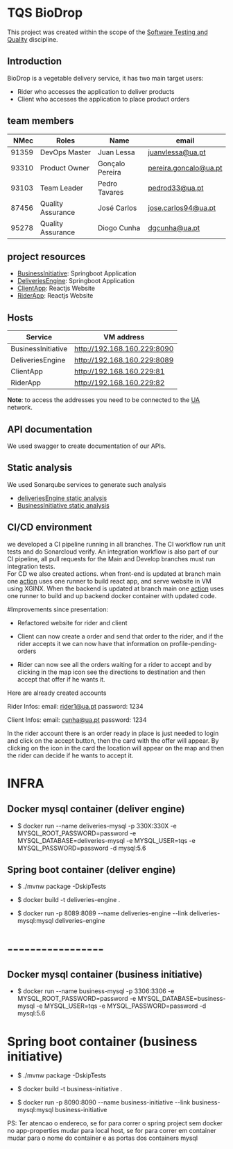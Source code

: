 # TQS BioDrop
This project was created within the scope of the [Software Testing and Quality](https://www.ua.pt/pt/uc/8109) discipline.
## Introduction
BioDrop is a vegetable delivery service, it has two main target users:
* Rider who accesses the application to deliver products
* Client who accesses the application to place product orders
## team members
| NMec|  Roles | Name | email |
|--:|---|---|---|
| 91359 | DevOps Master | Juan Lessa | juanvlessa@ua.pt |
| 93310 | Product Owner | Gonçalo Pereira | pereira.goncalo@ua.pt |
| 93103 | Team Leader | Pedro Tavares | pedrod33@ua.pt |
| 87456 | Quality Assurance | José Carlos | jose.carlos94@ua.pt |
| 95278 | Quality Assurance | Diogo Cunha | dgcunha@ua.pt |
## project resources
* [BusinessInitiative](https://github.com/pedrod33/BioDrop/tree/develop/BusinessInitiative): Springboot Application
* [DeliveriesEngine](https://github.com/pedrod33/BioDrop/tree/develop/DeliveriesEngine): Springboot Application
* [ClientApp](https://github.com/pedrod33/BioDrop/tree/develop/TQS_final/ClientApp): Reactjs Website
* [RiderApp](https://github.com/pedrod33/BioDrop/tree/develop/TQS_final/RiderApp): Reactjs Website
## Hosts
| Service |  VM address |
|--|---|
| BusinessInitiative |  http://192.168.160.229:8090 |
| DeliveriesEngine | http://192.168.160.229:8089 |
| ClientApp | http://192.168.160.229:81 |
| RiderApp | http://192.168.160.229:82 |
  
**Note**: to access the addresses you need to be connected to the [UA](https://www.ua.pt) network.
## API documentation
We used swagger to create documentation of our APIs.

## Static analysis
We used Sonarqube services to generate such analysis
* [deliveriesEngine static analysis](https://sonarcloud.io/dashboard?id=deliveriesEnginesonarcloudkey_BioDrop)
* [BusinessInitiative static analysis](https://sonarcloud.io/dashboard?id=pedrod33_BioDrop)

## CI/CD environment
we developed a CI pipeline running in all branches. The CI workflow run unit tests and do Sonarcloud verify. An integration workflow is also part of our CI pipeline, all pull requests for the Main and Develop branches must run integration tests.  
For CD we also created actions. when front-end is updated at branch main one [action](https://github.com/pedrod33/BioDrop/blob/develop/.github/workflows/deploy.frontend.yml) uses one runner to build react app, and serve website in VM using XGINX. When the backend is updated at branch main one [action](https://github.com/pedrod33/BioDrop/blob/develop/.github/workflows/main.yml) uses one runner to build and up backend docker container with updated code.




#Improvements since presentation:

- Refactored website for rider and client
- Client can now create a order and send that order to the rider, and if the rider accepts it we can now have that information on profile-pending-orders

- Rider can now see all the orders waiting for a rider to accept and by clicking in the map icon see the directions to destination and then accept that offer if he wants it.


Here are already created accounts

Rider Infos:
email: rider1@ua.pt
password: 1234

Client Infos:
email: cunha@ua.pt
password: 1234


In the rider account there is an order ready in place is just needed to login and click on the accept button, then the card with the offer will appear.
By clicking on the icon in the card the location will appear on the map and then the rider can decide if he wants to accept it.


# INFRA
## Docker mysql container (deliver engine)
* $ docker run --name deliveries-mysql -p 330X:330X -e MYSQL_ROOT_PASSWORD=password -e MYSQL_DATABASE=deliveries-mysql -e MYSQL_USER=tqs -e MYSQL_PASSWORD=password -d mysql:5.6


## Spring boot container (deliver engine)
* $ ./mvnw package -DskipTests

* $ docker build -t deliveries-engine .

* $ docker run -p 8089:8089 --name deliveries-engine --link deliveries-mysql:mysql deliveries-engine


# -----------------


## Docker mysql container (business initiative)
* $ docker run --name business-mysql -p 3306:3306 -e MYSQL_ROOT_PASSWORD=password -e MYSQL_DATABASE=business-mysql -e MYSQL_USER=tqs -e MYSQL_PASSWORD=password -d mysql:5.6


# Spring boot container (business initiative)
* $ ./mvnw package -DskipTests

* $ docker build -t business-initiative .

* $ docker run -p 8090:8090 --name business-initiative --link business-mysql:mysql business-initiative



PS: Ter atencao o endereco, se for para correr o spring project sem docker no app-properties mudar para local host, se for para correr em container mudar para o nome do container
	e as portas dos containers mysql
